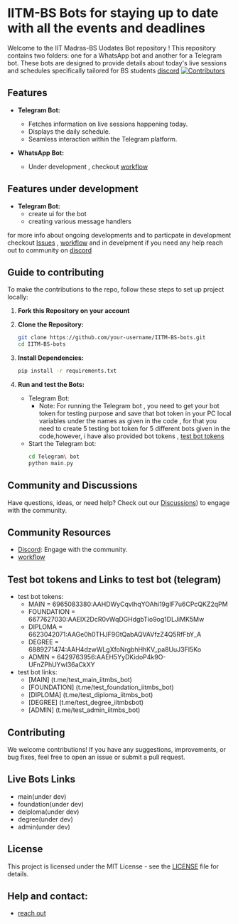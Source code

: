# IITM-BS Bots for staying up to date with all the events and deadlines

Welcome to the IIT Madras-BS Uodates Bot repository ! This repository contains two folders: one for a WhatsApp bot and another for a Telegram bot. These bots are designed to provide details about today's live sessions and schedules specifically tailored for BS students
[discord](https://discord.gg/hux9vWjVhR)
[![Contributors](https://img.shields.io/github/contributors/your-username/your-repo-name.svg)](https://your-repo-url/graphs/contributors)

## Features

- **Telegram Bot:**
  - Fetches information on live sessions happening today.
  - Displays the daily schedule.
  - Seamless interaction within the Telegram platform.

- **WhatsApp Bot:**
  - Under development , checkout [workflow](https://docs.google.com/document/d/1yjr_NXChKjF3HIbJfOVPO2BQ8AqG9RMoNGmtE4Ih1C0/edit?usp=sharing)

## Features under development
- **Telegram Bot:**
  - create ui for the bot
  - creating various message handlers
    
for more info about ongoing developments and to particpate in development checkout [Issues](https://github.com/shubhamatkal/IITM-BS-bots/issues) , [workflow](https://docs.google.com/document/d/1yjr_NXChKjF3HIbJfOVPO2BQ8AqG9RMoNGmtE4Ih1C0/edit?usp=sharing)
and in develpment if you need any help reach out to community on [discord](https://discord.gg/hux9vWjVhR)

## Guide to contributing

To make the contributions to the repo, follow these steps to set up project locally:

1. **Fork this Repository on your account**
2. **Clone the Repository:**
   ```bash
   git clone https://github.com/your-username/IITM-BS-bots.git
   cd IITM-BS-bots
   ```

3. **Install Dependencies:**
   ```bash
   pip install -r requirements.txt
   ```

4. **Run and test the Bots:**
   - Telegram Bot:
     - Note: For running the Telegram bot , you need to get your bot token for testing purpose and save that bot token in your PC local variables
     under the names as given in the code , for that you need to create 5 testing bot token for 5 different bots given in the code,however, i have also provided bot tokens ,
     [test bot tokens](https://github.com/shubhamatkal/IITM-BS-bots/edit/main/README.md#test-bot-tokens-and-links-to-test-bot-telegram)
   - Start the Telegram bot:
     ```bash
     cd Telegram\ bot
     python main.py
     ```

## Community and Discussions

Have questions, ideas, or need help? Check out our [Discussions](https://discord.gg/hux9vWjVhR)) to engage with the community.

## Community Resources

- [Discord](https://discord.gg/hux9vWjVhR): Engage with the community.
- [workflow](https://docs.google.com/document/d/1yjr_NXChKjF3HIbJfOVPO2BQ8AqG9RMoNGmtE4Ih1C0/edit?usp=sharing)

## Test bot tokens and Links to test bot (telegram)
  - test bot tokens:
    - MAIN = 6965083380:AAHDWyCqvIhqYOAhi19gIF7u6CPcQKZ2qPM
    - FOUNDATION = 6677627030:AAElX2DcR0vWqDGHdgbTio9og1DLJiMK5Mw
    - DIPLOMA = 6623042071:AAGe0h0THJF9GtQabAQVAVfzZ4Q5RfFbY_A
    - DEGREE = 6889271474:AAH4dzwWLgXfoNrgbhHhKV_pa8UuJ3FI5Ko
    - ADMIN = 6429763956:AAEH5YyDKidoP4k9O-UFnZPhUYwl36aCkXY
  - test bot links:
    - [MAIN] (t.me/test_main_iitmbs_bot)
    - [FOUNDATION] (t.me/test_foundation_iitmbs_bot)
    - [DIPLOMA] (t.me/test_diploma_iitmbs_bot)
    - [DEGREE] (t.me/test_degree_iitmbsbot)
    - [ADMIN] (t.me/test_admin_iitmbs_bot)

## Contributing

We welcome contributions! If you have any suggestions, improvements, or bug fixes, feel free to open an issue or submit a pull request.

## Live Bots Links
- main(under dev)
- foundation(under dev)
- deiploma(under dev)
- degree(under dev)
- admin(under dev)
  
## License

This project is licensed under the MIT License - see the [LICENSE](https://github.com/shubhamatkal/IITM-BS-bots/blob/main/LICENSE) file for details.

## Help and contact:
- [reach out](https://github.com/shubhamatkal)


